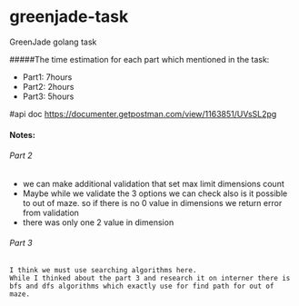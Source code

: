 # greenjade-task
GreenJade golang task

#####The time estimation for each part which mentioned in the task:

- Part1: 7hours
- Part2: 2hours
- Part3: 5hours

#api doc
https://documenter.getpostman.com/view/1163851/UVsSL2pg

#### Notes:
###### Part 2
-  we can make additional validation that set max limit dimensions count
- Maybe while we validate the 3 options we can check also is it possible to out of maze. so if there is no 0 value in dimensions we return error from validation
- there was only one 2 value in dimension

###### Part 3
    I think we must use searching algorithms here. 
    While I thinked about the part 3 and research it on interner there is 
    bfs and dfs algorithms which exactly use for find path for out of maze.
    
    
